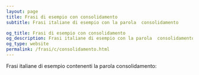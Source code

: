 ```yaml
---
layout: page
title: Frasi di esempio con consolidamento 
subtitle: Frasi italiane di esempio con la parola  consolidamento

og_title: Frasi di esempio con consolidamento 
og_description: Frasi italiane di esempio con la parola  consolidamento
og_type: website
permalink: /frasi/c/consolidamento.html
---
```


Frasi italiane di esempio contenenti la parola consolidamento:


